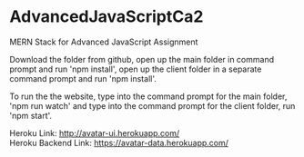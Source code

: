 # AdvancedJavaScriptCa2
MERN Stack for Advanced JavaScript Assignment

Download the folder from github, open up the main folder in command prompt and run 'npm install', open up the client folder in a separate command prompt and run 'npm install'.

To run the the website, type into the command prompt for the main folder, 'npm run watch' and type into the command prompt for the client folder, run 'npm start'.

Heroku Link: http://avatar-ui.herokuapp.com/          
Heroku Backend Link: https://avatar-data.herokuapp.com/
